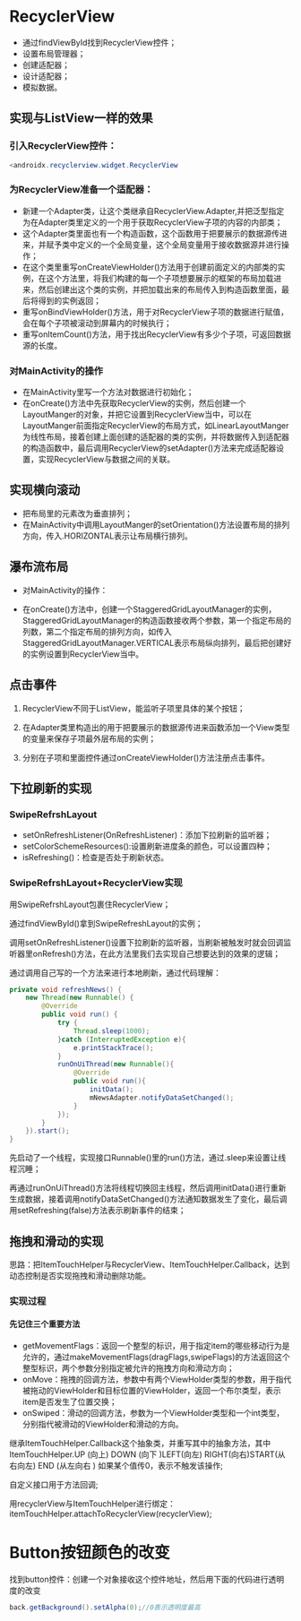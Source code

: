 # RecyclerView

- 通过findViewById找到RecyclerView控件；
- 设置布局管理器；
- 创建适配器；
- 设计适配器；
- 模拟数据。

## 实现与ListView一样的效果

### 引入RecyclerView控件：

```java
<androidx.recyclerview.widget.RecyclerView
```

### 为RecyclerView准备一个适配器：

- 新建一个Adapter类，让这个类继承自RecyclerView.Adapter,并把泛型指定为在Adapter类里定义的一个用于获取RecyclerView子项的内容的内部类；
- 这个Adapter类里面也有一个构造函数，这个函数用于把要展示的数据源传进来，并赋予类中定义的一个全局变量，这个全局变量用于接收数据源并进行操作；
- 在这个类里重写onCreateViewHolder()方法用于创建前面定义的内部类的实例，在这个方法里，将我们构建的每一个子项想要展示的框架的布局加载进来，然后创建出这个类的实例，并把加载出来的布局传入到构造函数里面，最后将得到的实例返回；
- 重写onBindViewHolder()方法，用于对RecyclerView子项的数据进行赋值，会在每个子项被滚动到屏幕内的时候执行；
- 重写onItemCount()方法，用于找出RecyclerView有多少个子项，可返回数据源的长度。

### 对MainActivity的操作

- 在MainActivity里写一个方法对数据进行初始化；
- 在onCreate()方法中先获取RecyclerView的实例，然后创建一个LayoutManger的对象，并把它设置到RecyclerView当中，可以在LayoutManger前面指定RecyclerView的布局方式，如LinearLayoutManger为线性布局，接着创建上面创建的适配器的类的实例，并将数据传入到适配器的构造函数中，最后调用RecyclerView的setAdapter()方法来完成适配器设置，实现RecyclerView与数据之间的关联。

## 实现横向滚动

- 把布局里的元素改为垂直排列；
- 在MainActivity中调用LayoutManger的setOrientation()方法设置布局的排列方向，传入.HORIZONTAL表示让布局横行排列。

## 瀑布流布局

- 对MainActivity的操作：

- 在onCreate()方法中，创建一个StaggeredGridLayoutManager的实例，StaggeredGridLayoutManager的构造函数接收两个参数，第一个指定布局的列数，第二个指定布局的排列方向，如传入StaggeredGridLayoutManager.VERTICAL表示布局纵向排列，最后把创建好的实例设置到RecyclerView当中。


## 点击事件

1. RecyclerView不同于ListView，能监听子项里具体的某个按钮；

2. 在Adapter类里构造出的用于把要展示的数据源传进来函数添加一个View类型的变量来保存子项最外层布局的实例；

3. 分别在子项和里面控件通过onCreateViewHolder()方法注册点击事件。

## 下拉刷新的实现

### SwipeRefrshLayout

- setOnRefreshListener(OnRefreshListener)：添加下拉刷新的监听器；
- setColorSchemeResources():设置刷新进度条的颜色，可以设置四种；
- isRefreshing()：检查是否处于刷新状态。

### SwipeRefrshLayout+RecyclerView实现

用SwipeRefrshLayout包裹住RecyclerView；

通过findViewById()拿到SwipeRefreshLayout的实例；

调用setOnRefreshListener()设置下拉刷新的监听器，当刷新被触发时就会回调监听器里onRefresh()方法，在此方法里我们去实现自己想要达到的效果的逻辑；

通过调用自己写的一个方法来进行本地刷新，通过代码理解：

```Java
private void refreshNews() {
    new Thread(new Runnable() {
        @Override
        public void run() {
            try {
                Thread.sleep(1000);            
            }catch (InterruptedException e){
                e.printStackTrace();
            }            
            runOnUiThread(new Runnable(){
                @Override                
                public void run(){
                    initData();
                    mNewsAdapter.notifyDataSetChanged();                    								mRefreshLayout.setRefreshing(false);
                }            
            });        
        }    
    }).start();
}
```

先启动了一个线程，实现接口Runnable()里的run()方法，通过.sleep来设置让线程沉睡；

再通过runOnUiThread()方法将线程切换回主线程，然后调用initData()进行重新生成数据，接着调用notifyDataSetChanged()方法通知数据发生了变化，最后调用setRefreshing(false)方法表示刷新事件的结束；

## 拖拽和滑动的实现

思路：把ItemTouchHelper与RecyclerView、ItemTouchHelper.Callback，达到动态控制是否实现拖拽和滑动删除功能。

### 实现过程

#### 先记住三个重要方法

- getMovementFlags：返回一个整型的标识，用于指定item的哪些移动行为是允许的，通过makeMovementFlags(dragFlags,swipeFlags)的方法返回这个整型标识，两个参数分别指定被允许的拖拽方向和滑动方向；
- onMove：拖拽的回调方法，参数中有两个ViewHolder类型的参数，用于指代被拖动的ViewHolder和目标位置的ViewHolder，返回一个布尔类型，表示item是否发生了位置交换；
- onSwiped：滑动的回调方法，参数为一个ViewHolder类型和一个int类型，分别指代被滑动的ViewHolder和滑动的方向。

继承ItemTouchHelper.Callback这个抽象类，并重写其中的抽象方法，其中ItemTouchHelper.UP (向上) DOWN  (向下 )LEFT(向左) RIGHT(向右)START(从右向左) END (从左向右 ) 如果某个值传0，表示不触发该操作;

 自定义接口用于方法回调;

用recyclerView与ItemTouchHelper进行绑定：itemTouchHelper.attachToRecyclerView(recyclerView);

# Button按钮颜色的改变

找到button控件：创建一个对象接收这个控件地址，然后用下面的代码进行透明度的改变

```java
back.getBackground().setAlpha(0);//0表示透明度最高
```